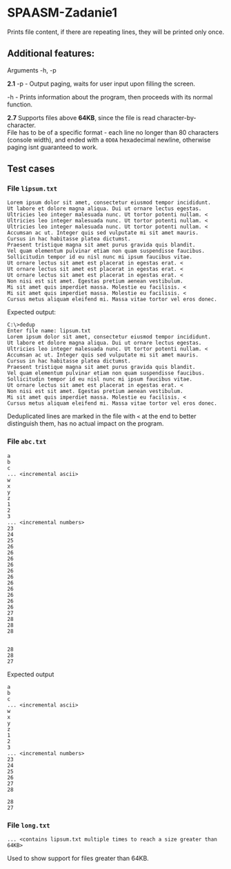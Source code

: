 # SPAASM-Zadanie1

Prints file content, if there are repeating lines, they will be printed only once.

## Additional features:
Arguments -h, -p

**2.1** -p - Output paging, waits for user input upon filling the screen.

-h - Prints information about the program, then proceeds with its normal function.

**2.7** Supports files above **64KB**, since the file is read character-by-character.\
File has to be of a specific format - each line no longer than 80 characters (console width), and ended with a `0D0A` hexadecimal newline, otherwise paging isnt guaranteed to work.

## Test cases

### File `lipsum.txt`

    Lorem ipsum dolor sit amet, consectetur eiusmod tempor incididunt.
    Ut labore et dolore magna aliqua. Dui ut ornare lectus egestas.
    Ultricies leo integer malesuada nunc. Ut tortor potenti nullam. <
    Ultricies leo integer malesuada nunc. Ut tortor potenti nullam. <
    Ultricies leo integer malesuada nunc. Ut tortor potenti nullam. <
    Accumsan ac ut. Integer quis sed vulputate mi sit amet mauris.
    Cursus in hac habitasse platea dictumst.
    Praesent tristique magna sit amet purus gravida quis blandit.
    Vel quam elementum pulvinar etiam non quam suspendisse faucibus.
    Sollicitudin tempor id eu nisl nunc mi ipsum faucibus vitae.
    Ut ornare lectus sit amet est placerat in egestas erat. <
    Ut ornare lectus sit amet est placerat in egestas erat. <
    Ut ornare lectus sit amet est placerat in egestas erat. <
    Non nisi est sit amet. Egestas pretium aenean vestibulum.
    Mi sit amet quis imperdiet massa. Molestie eu facilisis. <
    Mi sit amet quis imperdiet massa. Molestie eu facilisis. <
    Cursus metus aliquam eleifend mi. Massa vitae tortor vel eros donec.

Expected output:

    C:\>dedup
    Enter file name: lipsum.txt
    Lorem ipsum dolor sit amet, consectetur eiusmod tempor incididunt.
    Ut labore et dolore magna aliqua. Dui ut ornare lectus egestas.
    Ultricies leo integer malesuada nunc. Ut tortor potenti nullam. <
    Accumsan ac ut. Integer quis sed vulputate mi sit amet mauris.
    Cursus in hac habitasse platea dictumst.
    Praesent tristique magna sit amet purus gravida quis blandit.
    Vel quam elementum pulvinar etiam non quam suspendisse faucibus.
    Sollicitudin tempor id eu nisl nunc mi ipsum faucibus vitae.
    Ut ornare lectus sit amet est placerat in egestas erat. <
    Non nisi est sit amet. Egestas pretium aenean vestibulum.
    Mi sit amet quis imperdiet massa. Molestie eu facilisis. <
    Cursus metus aliquam eleifend mi. Massa vitae tortor vel eros donec.

Deduplicated lines are marked in the file with `<` at the end to better distinguish them, has no actual impact on the program.

### File `abc.txt`

    a
    b
    c
    ... <incremental ascii>
    w
    x
    y
    z
    1
    2
    3
    ... <incremental numbers>
    23
    24
    25
    26
    26
    26
    26
    26
    26
    26
    26
    26
    26
    26
    27
    28
    28
    28


    28
    28
    27

Expected output

    a
    b
    c
    ... <incremental ascii>
    w
    x
    y
    z
    1
    2
    3
    ... <incremental numbers>
    23
    24
    25
    26
    27
    28

    28
    27


### File `long.txt`

    ... <contains lipsum.txt multiple times to reach a size greater than 64KB>

Used to show support for files greater than 64KB.